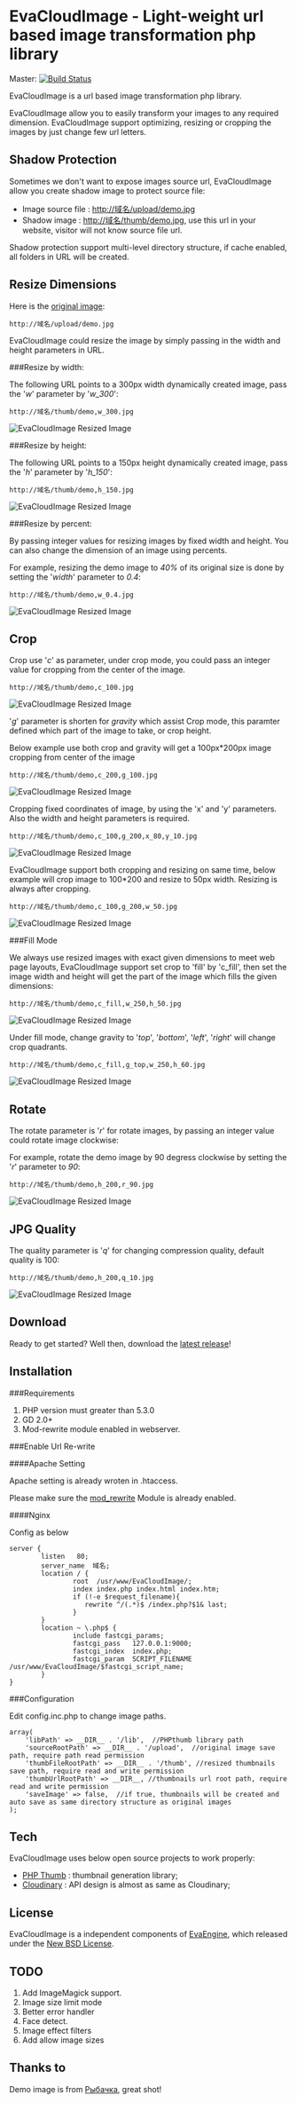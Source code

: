 EvaCloudImage - Light-weight url based image transformation php library
================================================================

Master: [![Build Status](https://secure.travis-ci.org/AlloVince/EvaThumber.png?branch=master)](http://travis-ci.org/AlloVince/EvaThumber)

EvaCloudImage is a url based image transformation php library.

EvaCloudImage allow you to easily transform your images to any required dimension. EvaCloudImage support optimizing, resizing or cropping the images by just change few url letters.

Shadow Protection
-----------------

Sometimes we don't want to expose images source url, EvaCloudImage allow you create shadow image to protect source file:

 - Image source file : [http://域名/upload/demo.jpg](http://域名/upload/demo.jpg)
 - Shadow image : [http://域名/thumb/demo.jpg](http://域名/thumb/demo.jpg), use this url in your website, visitor will not know source file url.

Shadow protection support multi-level directory structure, if cache enabled, all folders in URL will be created.

Resize Dimensions
-----------------

Here is the [original image](http://域名/upload/demo.jpg): 

    http://域名/upload/demo.jpg

EvaCloudImage could resize the image by simply passing in the width and height parameters in URL. 

###Resize by width:

The following URL points to a 300px width dynamically created image, pass the '*w*' parameter by '*w_300*':

    http://域名/thumb/demo,w_300.jpg

![EvaCloudImage Resized Image](http://域名/thumb/demo,w_300.jpg)

###Resize by height:

The following URL points to a 150px height dynamically created image, pass the '*h*' parameter by '*h_150*':

    http://域名/thumb/demo,h_150.jpg

![EvaCloudImage Resized Image](http://域名/thumb/demo,h_150.jpg)

###Resize by percent:

By passing integer values for resizing images by fixed width and height. You can also change the dimension of an image using percents. 

For example, resizing the demo image to *40%* of its original size is done by setting the '*width*' parameter to *0.4*:

    http://域名/thumb/demo,w_0.4.jpg

![EvaCloudImage Resized Image](http://域名/thumb/demo,w_0.4.jpg)


Crop
----



Crop use '*c*' as parameter, under crop mode, you could pass an integer value for cropping from the center of the image.

    http://域名/thumb/demo,c_100.jpg

![EvaCloudImage Resized Image](http://域名/thumb/demo,c_100.jpg)

'*g*' parameter is shorten for *gravity* which assist Crop mode, this paramter defined which part of the image to take, or crop height.

Below example use both crop and gravity will get a 100px*200px image cropping from center of the image

    http://域名/thumb/demo,c_200,g_100.jpg

![EvaCloudImage Resized Image](http://域名/thumb/demo,c_200,g_100.jpg)

Cropping fixed coordinates of image, by using the 'x' and 'y' parameters. Also the width and height parameters is required.

    http://域名/thumb/demo,c_100,g_200,x_80,y_10.jpg

![EvaCloudImage Resized Image](http://域名/thumb/demo,c_100,g_200,x_80,y_10.jpg)

EvaCloudImage support both cropping and resizing on same time, below example will crop image to 100*200 and resize to 50px width. Resizing is always after cropping.

    http://域名/thumb/demo,c_100,g_200,w_50.jpg

![EvaCloudImage Resized Image](http://域名/thumb/demo,c_100,g_200,w_50.jpg)

###Fill Mode

We always use resized images with exact given dimensions to meet web page layouts, EvaCloudImage support set crop to 'fill' by 'c_fill', then set the image width and height will get the part of the image which fills the given dimensions:

    http://域名/thumb/demo,c_fill,w_250,h_50.jpg

![EvaCloudImage Resized Image](http://域名/thumb/demo,c_fill,w_250,h_50.jpg)

Under fill mode, change gravity to '*top*', '*bottom*', '*left*', '*right*' will change crop quadrants.

    http://域名/thumb/demo,c_fill,g_top,w_250,h_60.jpg

![EvaCloudImage Resized Image](http://域名/thumb/demo,c_fill,g_top,w_250,h_60.jpg)

Rotate
-----------------

The rotate parameter is '*r*' for rotate images, by passing an integer value could rotate image clockwise:

For example, rotate the demo image by 90 degress clockwise by setting the '*r*' parameter to *90*:

    http://域名/thumb/demo,h_200,r_90.jpg

![EvaCloudImage Resized Image](http://域名/thumb/demo,h_200,r_90.jpg)


JPG Quality
-----------------

The quality parameter is '*q*' for changing compression quality, default quality is 100:

    http://域名/thumb/demo,h_200,q_10.jpg

![EvaCloudImage Resized Image](http://域名/thumb/demo,h_200,q_10.jpg)



Download
------------

Ready to get started? Well then, download the [latest release](https://github.com/AlloVince/EvaCloudImage/zipball/master)!

Installation
------------

###Requirements

1. PHP version must greater than 5.3.0
2. GD 2.0+
3. Mod-rewrite module enabled in webserver.


###Enable Url Re-write

####Apache Setting

Apache setting is already wroten in .htaccess.

Please make sure the [mod_rewrite](http://httpd.apache.org/docs/current/mod/mod_rewrite.html) Module is already enabled.

####Nginx

Config as below

    server {
            listen   80;
            server_name  域名;
            location / {
                    root  /usr/www/EvaCloudImage/;
                    index index.php index.html index.htm;
                    if (!-e $request_filename){
                       rewrite ^/(.*)$ /index.php?$1& last;
                    }
            }
            location ~ \.php$ {
                    include fastcgi_params;
                    fastcgi_pass   127.0.0.1:9000;
                    fastcgi_index  index.php;
                    fastcgi_param  SCRIPT_FILENAME  /usr/www/EvaCloudImage/$fastcgi_script_name;
            }
    }

###Configuration

Edit config.inc.php to change image paths.

    array(
        'libPath' => __DIR__ . '/lib',  //PHPthumb library path
        'sourceRootPath' => __DIR__ . '/upload',  //original image save path, require path read permission
        'thumbFileRootPath' => __DIR__ . '/thumb', //resized thumbnails save path, require read and write permission
        'thumbUrlRootPath' => __DIR__, //thumbnails url root path, require read and write permission
        'saveImage' => false,  //if true, thumbnails will be created and auto save as same directory structure as original images
    );


Tech
----

EvaCloudImage uses below open source projects to work properly:

 - [PHP Thumb](https://github.com/masterexploder/PHPThumb) : thumbnail generation library;
 - [Cloudinary](http://cloudinary.com/) : API design is almost as same as Cloudinary;

License
-------

EvaCloudImage is a independent components of [EvaEngine](https://github.com/AlloVince/eva-engine), which released under the [New BSD License](http://framework.zend.com/license/new-bsd). 

TODO
----

1. Add ImageMagick support.
2. Image size limit mode
3. Better error handler
4. Face detect.
5. Image effect filters
6. Add allow image sizes

Thanks to
---------
Demo image is from [Рыбачка](http://nzakonova.35photo.ru/photo_391467/), great shot!


